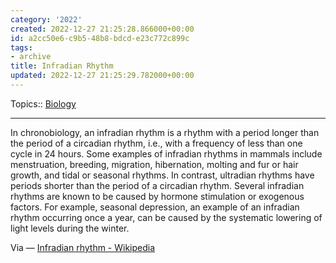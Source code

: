```yaml
---
category: '2022'
created: 2022-12-27 21:25:28.866000+00:00
id: a2cc50e6-c9b5-48b8-bdcd-e23c772c899c
tags:
- archive
title: Infradian Rhythm
updated: 2022-12-27 21:25:29.782000+00:00
---
```

   
Topics:: [Biology](../topics/biology.md)   
   
   
---   
   
In chronobiology, an infradian rhythm is a rhythm with a period longer than the period of a circadian rhythm, i.e., with a frequency of less than one cycle in 24 hours. Some examples of infradian rhythms in mammals include menstruation, breeding, migration, hibernation, molting and fur or hair growth, and tidal or seasonal rhythms. In contrast, ultradian rhythms have periods shorter than the period of a circadian rhythm. Several infradian rhythms are known to be caused by hormone stimulation or exogenous factors. For example, seasonal depression, an example of an infradian rhythm occurring once a year, can be caused by the systematic lowering of light levels during the winter.   
   
Via — [Infradian rhythm - Wikipedia](https://en.wikipedia.org/wiki/Infradian_rhythm)